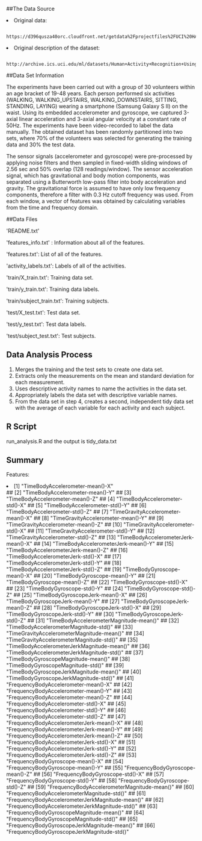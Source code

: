 
##The Data Source

<li> Original data: 
          
          https://d396qusza40orc.cloudfront.net/getdata%2Fprojectfiles%2FUCI%20HAR%20Dataset.zip 
</li>

<li> Original description of the dataset: 
          
          http://archive.ics.uci.edu/ml/datasets/Human+Activity+Recognition+Using+Smartphones 
</li>

##Data Set Information

The experiments have been carried out with a group of 30 volunteers within an age bracket of 19-48 years. Each person performed six activities (WALKING, WALKING_UPSTAIRS, WALKING_DOWNSTAIRS, SITTING, STANDING, LAYING) wearing a smartphone (Samsung Galaxy S II) on the waist. Using its embedded accelerometer and gyroscope, we captured 3-axial linear acceleration and 3-axial angular velocity at a constant rate of 50Hz. The experiments have been video-recorded to label the data manually. The obtained dataset has been randomly partitioned into two sets, where 70% of the volunteers was selected for generating the training data and 30% the test data.

The sensor signals (accelerometer and gyroscope) were pre-processed by applying noise filters and then sampled in fixed-width sliding windows of 2.56 sec and 50% overlap (128 readings/window). The sensor acceleration signal, which has gravitational and body motion components, was separated using a Butterworth low-pass filter into body acceleration and gravity. The gravitational force is assumed to have only low frequency components, therefore a filter with 0.3 Hz cutoff frequency was used. From each window, a vector of features was obtained by calculating variables from the time and frequency domain.

##Data Files

'README.txt'

'features_info.txt' : Information about all of the features.

'features.txt': List of all of the features.

'activity_labels.txt': Labels of all of the activities.

'train/X_train.txt': Training data set.

'train/y_train.txt': Training data labels.

'train/subject_train.txt': Training subjects.

'test/X_test.txt': Test data set.

'test/y_test.txt': Test data labels.

'test/subject_test.txt': Test subjects.

## Data Analysis Process

<ol>
 <li> Merges the training and the test sets to create one data set. </li>
 <li> Extracts only the measurements on the mean and standard deviation for each measurement. </li>
 <li> Uses descriptive activity names to name the activities in the data set. </li>
 <li> Appropriately labels the data set with descriptive variable names. </li>
 <li> From the data set in step 4, creates a second, independent tidy data set with the average of each variable for each activity and each subject. </li>
</ol>

## R Script

run_analysis.R and the output is tidy_data.txt

## Summary

Features:

<li> [1] "TimeBodyAccelerometer-mean()-X"
</li>
##  [2] "TimeBodyAccelerometer-mean()-Y"                
##  [3] "TimeBodyAccelerometer-mean()-Z"                
##  [4] "TimeBodyAccelerometer-std()-X"                 
##  [5] "TimeBodyAccelerometer-std()-Y"                 
##  [6] "TimeBodyAccelerometer-std()-Z"                 
##  [7] "TimeGravityAccelerometer-mean()-X"             
##  [8] "TimeGravityAccelerometer-mean()-Y"             
##  [9] "TimeGravityAccelerometer-mean()-Z"             
## [10] "TimeGravityAccelerometer-std()-X"              
## [11] "TimeGravityAccelerometer-std()-Y"              
## [12] "TimeGravityAccelerometer-std()-Z"              
## [13] "TimeBodyAccelerometerJerk-mean()-X"            
## [14] "TimeBodyAccelerometerJerk-mean()-Y"            
## [15] "TimeBodyAccelerometerJerk-mean()-Z"            
## [16] "TimeBodyAccelerometerJerk-std()-X"             
## [17] "TimeBodyAccelerometerJerk-std()-Y"             
## [18] "TimeBodyAccelerometerJerk-std()-Z"             
## [19] "TimeBodyGyroscope-mean()-X"                    
## [20] "TimeBodyGyroscope-mean()-Y"                    
## [21] "TimeBodyGyroscope-mean()-Z"                    
## [22] "TimeBodyGyroscope-std()-X"                     
## [23] "TimeBodyGyroscope-std()-Y"                     
## [24] "TimeBodyGyroscope-std()-Z"                     
## [25] "TimeBodyGyroscopeJerk-mean()-X"                
## [26] "TimeBodyGyroscopeJerk-mean()-Y"                
## [27] "TimeBodyGyroscopeJerk-mean()-Z"                
## [28] "TimeBodyGyroscopeJerk-std()-X"                 
## [29] "TimeBodyGyroscopeJerk-std()-Y"                 
## [30] "TimeBodyGyroscopeJerk-std()-Z"                 
## [31] "TimeBodyAccelerometerMagnitude-mean()"         
## [32] "TimeBodyAccelerometerMagnitude-std()"          
## [33] "TimeGravityAccelerometerMagnitude-mean()"      
## [34] "TimeGravityAccelerometerMagnitude-std()"       
## [35] "TimeBodyAccelerometerJerkMagnitude-mean()"     
## [36] "TimeBodyAccelerometerJerkMagnitude-std()"      
## [37] "TimeBodyGyroscopeMagnitude-mean()"             
## [38] "TimeBodyGyroscopeMagnitude-std()"              
## [39] "TimeBodyGyroscopeJerkMagnitude-mean()"         
## [40] "TimeBodyGyroscopeJerkMagnitude-std()"          
## [41] "FrequencyBodyAccelerometer-mean()-X"           
## [42] "FrequencyBodyAccelerometer-mean()-Y"           
## [43] "FrequencyBodyAccelerometer-mean()-Z"           
## [44] "FrequencyBodyAccelerometer-std()-X"            
## [45] "FrequencyBodyAccelerometer-std()-Y"            
## [46] "FrequencyBodyAccelerometer-std()-Z"            
## [47] "FrequencyBodyAccelerometerJerk-mean()-X"       
## [48] "FrequencyBodyAccelerometerJerk-mean()-Y"       
## [49] "FrequencyBodyAccelerometerJerk-mean()-Z"       
## [50] "FrequencyBodyAccelerometerJerk-std()-X"        
## [51] "FrequencyBodyAccelerometerJerk-std()-Y"        
## [52] "FrequencyBodyAccelerometerJerk-std()-Z"        
## [53] "FrequencyBodyGyroscope-mean()-X"               
## [54] "FrequencyBodyGyroscope-mean()-Y"               
## [55] "FrequencyBodyGyroscope-mean()-Z"               
## [56] "FrequencyBodyGyroscope-std()-X"                
## [57] "FrequencyBodyGyroscope-std()-Y"                
## [58] "FrequencyBodyGyroscope-std()-Z"                
## [59] "FrequencyBodyAccelerometerMagnitude-mean()"    
## [60] "FrequencyBodyAccelerometerMagnitude-std()"     
## [61] "FrequencyBodyAccelerometerJerkMagnitude-mean()"
## [62] "FrequencyBodyAccelerometerJerkMagnitude-std()" 
## [63] "FrequencyBodyGyroscopeMagnitude-mean()"        
## [64] "FrequencyBodyGyroscopeMagnitude-std()"         
## [65] "FrequencyBodyGyroscopeJerkMagnitude-mean()"    
## [66] "FrequencyBodyGyroscopeJerkMagnitude-std()"
